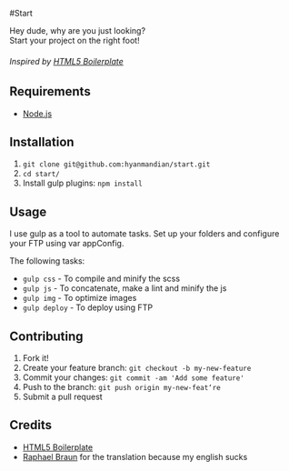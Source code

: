 #Start

Hey dude, why are you just looking?  
Start your project on the right foot!

###### Inspired by [HTML5 Boilerplate](http://html5boilerplate.com/ "HTML5BP")

## Requirements

+ [Node.js](http://nodejs.org/ "Node.js")

## Installation

1. `git clone git@github.com:hyanmandian/start.git`
2. `cd start/`
3. Install gulp plugins: `npm install`

## Usage

I use gulp as a tool to automate tasks. Set up your folders and configure your FTP using var appConfig.

The following tasks:

+ `gulp css` - To compile and minify the scss
+ `gulp js` - To concatenate, make a lint and minify the js
+ `gulp img` - To optimize images
+ `gulp deploy` - To deploy using FTP
 
## Contributing

1. Fork it!
2. Create your feature branch: `git checkout -b my-new-feature`
3. Commit your changes: `git commit -am 'Add some feature'`
4. Push to the branch: `git push origin my-new-feat‘re`
5. Submit a pull request 

 
## Credits

+ [HTML5 Boilerplate](http://html5boilerplate.com/ "HTML5BP")
+ [Raphael Braun](https://www.facebook.com/mbraun.raphael "Raphael Braun") for the translation because my english sucks